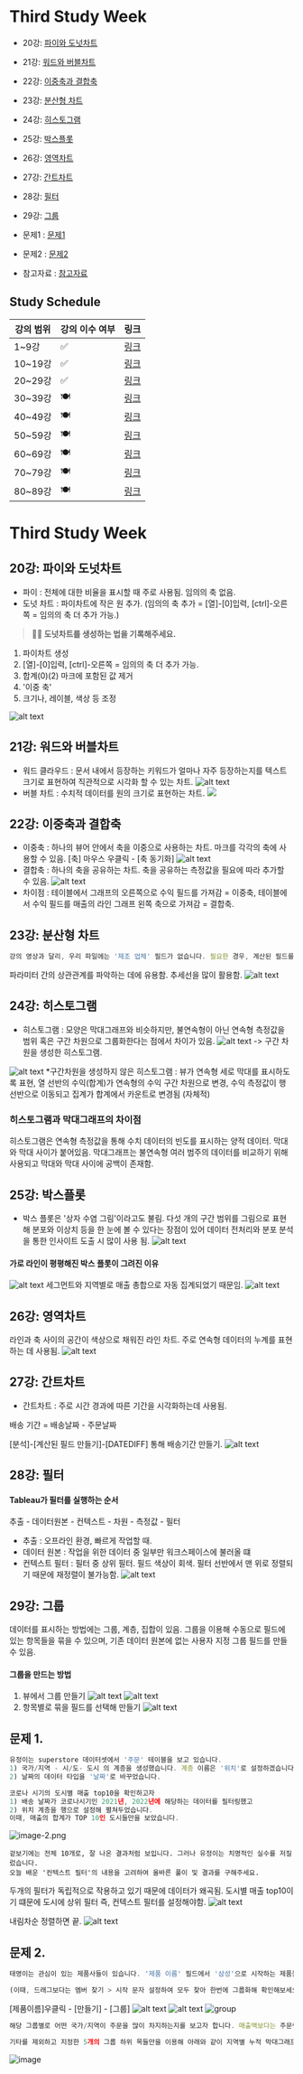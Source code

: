 # Third Study Week

- 20강: [파이와 도넛차트](#20강-파이와-도넛차트)

- 21강: [워드와 버블차트](#21강-워드와-버블차트)

- 22강: [이중축과 결합축](#22강-이중축과-결합축)

- 23강: [분산형 차트](#23강-분산형-차트)

- 24강: [히스토그램](#24강-히스토그램)

- 25강: [박스플롯](#25강-박스플롯)

- 26강: [영역차트](#26강-영역차트)

- 27강: [간트차트](#27강-간트차트)

- 28강: [필터](#28강-필터)

- 29강: [그룹](#29강-그룹)


- 문제1 : [문제1](#문제1)

- 문제2 : [문제2](#문제2)

- 참고자료 : [참고자료](#참고-자료)



## Study Schedule

| 강의 범위     | 강의 이수 여부 | 링크                                                                                                        |
|--------------|---------|-----------------------------------------------------------------------------------------------------------|
| 1~9강        |  ✅     | [링크](https://youtu.be/3ovkUe-TP1w?si=CRjj99Qm300unSWt)       |
| 10~19강      | ✅      | [링크](https://www.youtube.com/watch?v=AXkaUrJs-Ko&list=PL87tgIIryGsa5vdz6MsaOEF8PK-YqK3fz&index=75)       |
| 20~29강      | ✅      | [링크](https://www.youtube.com/watch?v=Qcl4l6p-gHM)      |
| 30~39강      | 🍽️      | [링크](https://www.youtube.com/watch?v=e6J0Ljd6h44&list=PL87tgIIryGsa5vdz6MsaOEF8PK-YqK3fz&index=55)       |
| 40~49강      | 🍽️      | [링크](https://www.youtube.com/watch?v=AXkaUrJs-Ko&list=PL87tgIIryGsa5vdz6MsaOEF8PK-YqK3fz&index=45)       |
| 50~59강      | 🍽️      | [링크](https://www.youtube.com/watch?v=AXkaUrJs-Ko&list=PL87tgIIryGsa5vdz6MsaOEF8PK-YqK3fz&index=35)       |
| 60~69강      | 🍽️      | [링크](https://www.youtube.com/watch?v=AXkaUrJs-Ko&list=PL87tgIIryGsa5vdz6MsaOEF8PK-YqK3fz&index=25)       |
| 70~79강      | 🍽️      | [링크](https://www.youtube.com/watch?v=AXkaUrJs-Ko&list=PL87tgIIryGsa5vdz6MsaOEF8PK-YqK3fz&index=15)       |
| 80~89강      | 🍽️      | [링크](https://www.youtube.com/watch?v=AXkaUrJs-Ko&list=PL87tgIIryGsa5vdz6MsaOEF8PK-YqK3fz&index=5)        |


<!-- 여기까진 그대로 둬 주세요-->
<!-- 이 안에 들어오는 텍스트는 주석입니다. -->

# Third Study Week

## 20강: 파이와 도넛차트
<!-- 파이와 도넛차트에 관해 배우게 된 점을 적어주세요 -->
- 파이 : 전체에 대한 비율을 표시할 때 주로 사용됨. 임의의 축 없음.
- 도넛 차트 : 파이차트에 작은 원 추가. (임의의 축 추가 = [열]-[0]입력, [ctrl]-오른쪽 = 임의의 축 더 추가 가능.)
> **🧞‍♀️ 도넛차트를 생성하는 법을 기록해주세요.**
1. 파이차트 생성
2. [열]-[0]입력, [ctrl]-오른쪽 = 임의의 축 더 추가 가능.
3. 합계(0)(2) 마크에 포함된 값 제거
4. '이중 축'
5. 크기나, 레이블, 색상 등 조정

![alt text](<../img/3주차 과제/1.png>)

## 21강: 워드와 버블차트
<!-- 워드와 버블차트에 관해 배우게 된 점을 적어주세요 -->
- 워드 클라우드 : 문서 내에서 등장하는 키워드가 얼마나 자주 등장하는지를 텍스트 크기로 표현하여 직관적으로 시각화 할 수 있는 차트.
![alt text](<../img/3주차 과제/3.png>)
- 버블 차트 : 수치적 데이터를 원의 크기로 표현하는 차트.
![](<../img/3주차 과제/2.png>)
## 22강: 이중축과 결합축
<!-- 이중축과 결합축에 관해 배우게 된 점을 적어주세요 -->
- 이중축 : 하나의 뷰어 안에서 축을 이중으로 사용하는 차트. 마크를 각각의 축에 사용할 수 있음. [축] 마우스 우클릭 - [축 동기화]
![alt text](<../img/3주차 과제/4.png>)
- 결합축 : 하나의 축을 공유하는 차트. 축을 공유하는 측정값을 필요에 따라 추가할 수 있음.
![alt text](<../img/3주차 과제/5.png>)
- 차이점 : 테이블에서 그래프의 오른쪽으로 수익 필드를 가져감 = 이중축, 테이블에서 수익 필드를 매출의 라인 그래프 왼쪽 축으로 가져감 = 결합축.
## 23강: 분산형 차트
<!-- 분산형 차트에 관해 배우게 된 점을 적어주세요 -->

```js
강의 영상과 달리, 우리 파일에는 '제조 업체' 필드가 없습니다. 필요한 경우, 계산된 필드를 이용해 'SPLIT([제품 이름], ' ', 1)'를 '제조 업체'로 정의하시고 세부 정보에 놓아주세요.
```
파라미터 간의 상관관계를 파악하는 데에 유용함. 추세선을 많이 활용함.
![alt text](<../img/3주차 과제/6.png>)
## 24강: 히스토그램
<!-- 히스토그램에 관해 배우게 된 점을 적어주세요 -->
- 히스토그램 : 모양은 막대그래프와 비슷하지만, 불연속형이 아닌 연속형 측정값을 범위 혹은 구간 차원으로 그룹화한다는 점에서 차이가 있음. 
![alt text](<../img/3주차 과제/7.png>) -> 구간 차원을 생성한 히스토그램.

![alt text](<../img/3주차 과제/8.png>)
*구간차원을 생성하지 않은 히스토그램 : 뷰가 연속형 세로 막대를 표시하도록 표현, 열 선반의 수익(합계)가 연속형의 수익 구간 차원으로 변경, 수익 측정값이 행 선반으로 이동되고 집계가 합계에서 카운트로 변경됨 (자체적)

### 히스토그램과 막대그래프의 차이점
히스토그램은 연속형 측정값을 통해 수치 데이터의 빈도를 표시하는 양적 데이터. 막대와 막대 사이가 붙어있음. 막대그래프는 불연속형 여러 범주의 데이터를 비교하기 위해 사용되고 막대와 막대 사이에 공백이 존재함. 

## 25강: 박스플롯
<!-- 박스플롯에 관해 배우게 된 점을 적어주세요 -->
- 박스 플롯은 '상자 수염 그림'이라고도 불림. 다섯 개의 구간 범위를 그림으로 표현해 분포와 이상치 등을 한 눈에 볼 수 있다는 장점이 있어 데이터 전처리와 분포 분석을 통한 인사이트 도출 시 많이 사용 됨.
![alt text](<../img/3주차 과제/9.png>)
#### 가로 라인이 평평해진 박스 플롯이 그려진 이유
![alt text](<../img/3주차 과제/10.png>)
세그먼트와 지역별로 매출 총합으로 자동 집계되었기 때문임.
![alt text](<../img/3주차 과제/11.png>)
## 26강: 영역차트
<!-- 영역차트에 관해 배우게 된 점을 적어주세요 -->
라인과 축 사이의 공간이 색상으로 채워진 라인 차트. 주로 연속형 데이터의 누계를 표현하는 데 사용됨.
![alt text](<../img/3주차 과제/image.png>)
## 27강: 간트차트
<!-- 간트차트에 관해 배우게 된 점을 적어주세요 -->
- 간트차트 : 주로 시간 경과에 따른 기간을 시각화하는데 사용됨.

배송 기간 = 배송날짜 - 주문날짜

[분석]-[계산된 필드 만들기]-[DATEDIFF] 통해 배송기간 만들기.
![alt text](<../img/3주차 과제/13.png>)

## 28강: 필터
<!-- 필터에 관해 배우게 된 점을 적어주세요 -->
#### Tableau가 필터를 실행하는 순서
추출 - 데이터원본 - 컨텍스트 - 차원 - 측정값 - 필터

- 추출 : 오프라인 환경, 빠르게 작업할 때.
- 데이터 원본 : 작업을 위한 데이터 중 일부만 워크스페이스에 불러올 떄
-  컨텍스트 필터 : 필터 중 상위 필터. 필드 색상이 회색. 필터 선반에서 맨 위로 정렬되기 때문에 재정렬이 불가능함.
![alt text](<../img/3주차 과제/18.png>)
## 29강: 그룹
<!-- 그룹에 관해 배우게 된 점을 적어주세요 -->
데이터를 표시하는 방법에는 그룹, 계층, 집합이 있음. 그룹을 이용해 수동으로 필드에 있는 항목들을 묶을 수 있으며, 기존 데이터 원본에 없는 사용자 지정 그룹 필드를 만들 수 있음.
#### 그룹을 만드는 방법
1. 뷰에서 그룹 만들기
![alt text](<../img/3주차 과제/15.png>)
![alt text](<../img/3주차 과제/16.png>)
2. 항목별로 묶을 필드를 선택해 만들기
![alt text](<../img/3주차 과제/17.png>)
## 문제 1.

```js
유정이는 superstore 데이터셋에서 '주문' 테이블을 보고 있습니다.
1) 국가/지역 - 시/도- 도시 의 계층을 생성했습니다. 계층 이름은 '위치'로 설정하겠습니다.
2) 날짜의 데이터 타입을 '날짜'로 바꾸었습니다.

코로나 시기의 도시별 매출 top10을 확인하고자
1) 배송 날짜가 코로나시기인 2021년, 2022년에 해당하는 데이터를 필터링했고
2) 위치 계층을 행으로 설정해 펼쳐두었습니다.
이때, 매출의 합계가 TOP 10인 도시들만을 보았습니다.
```

![image-2.png](https://github.com/yousrchive/tableau/blob/main/study/img/1st%20study/image-4.png?raw=true)

```
겉보기에는 전체 10개로, 잘 나온 결과처럼 보입니다. 그러나 유정이는 치명적인 실수를 저질렀습니다.
오늘 배운 '컨텍스트 필터'의 내용을 고려하여 올바른 풀이 및 결과를 구해주세요.
```
 두개의 필터가 독립적으로 작용하고 있기 때문에 데이터가 왜곡됨. 도시별 매출 top10이기 떄문에 도시에 상위 필터 즉, 컨텍스트 필터를 설정해야함. 
![alt text](<../img/3주차 과제/19.png>)

내림차순 정렬하면 끝.
![alt text](<../img/3주차 과제/20.png>)

<!-- DArt-B superstore가 아닌 개인 superstore 파일을 사용했다면 값이 다르게 표시될 수 있습니다.-->

## 문제 2.

```js
태영이는 관심이 있는 제품사들이 있습니다. '제품 이름' 필드에서 '삼성'으로 시작하는 제품들을 'Samsung group'으로, 'Apple'으로 시작하는 제품들을 'Apple group'으로, 'Canon'으로 시작하는 제품들을 'Canon group'으로, 'HP'로 시작하는 제품들을 'HP group', 'Logitech'으로 시작하는 제품들을 'Logitech group'으로 그룹화해서 보려고 합니다. 나머지는 기타로 설정해주세요. 이 그룹화를 명명하는 필드는 'Product Name Group'으로 설정해주세요.

(이때, 드래그보다는 멤버 찾기 > 시작 문자 설정하여 모두 찾아 한번에 그룹화해 확인해보세요.)
```
[제품이름]우클릭 - [만들기] - [그룹]
![alt text](<../img/3주차 과제/21.png>)
![alt text](<../img/3주차 과제/22.png>)
![group](https://github.com/yousrchive/BUSINESS-INTELLIGENCE-TABLEAU/blob/main/study/img/3rd%20study/%E1%84%89%E1%85%B3%E1%84%8F%E1%85%B3%E1%84%85%E1%85%B5%E1%86%AB%E1%84%89%E1%85%A3%E1%86%BA%202024-09-18%20%E1%84%8B%E1%85%A9%E1%84%92%E1%85%AE%204.33.47.png?raw=true)

```js
해당 그룹별로 어떤 국가/지역이 주문을 많이 차지하는지를 보고자 합니다. 매출액보다는 주문량을 보고 싶으므로, 주문Id의 카운트로 계산하겠습니다.

기타를 제외하고 지정한 5개의 그룹 하위 목들만을 이용해 아래와 같이 지역별 누적 막대그래프를 그려봐주세요.
```

![image](https://github.com/yousrchive/BUSINESS-INTELLIGENCE-TABLEAU/blob/main/study/img/3rd%20study/%E1%84%89%E1%85%B3%E1%84%8F%E1%85%B3%E1%84%85%E1%85%B5%E1%86%AB%E1%84%89%E1%85%A3%E1%86%BA%202024-09-18%20%E1%84%8B%E1%85%A9%E1%84%92%E1%85%AE%204.37.55.png?raw=true)